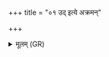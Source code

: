 +++
title = "०१ उद् इत्ये अक्रमन्"

+++
<details><summary>मूलम् (GR)</summary>

उद् इत्ये अक्रमन् त्रयो  
व्याघ्रः पुरुषो वृकः ।  
हिरुग् ज्योतिः सूर्यो  
हिरुग् देवो वनस्पतिर्  
हिरुङ् नवन्तु शत्रवः ॥
</details>